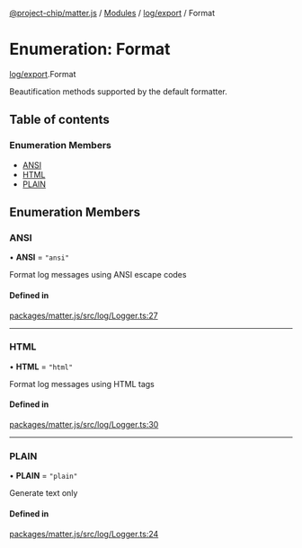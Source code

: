 [@project-chip/matter.js](../README.md) / [Modules](../modules.md) / [log/export](../modules/log_export.md) / Format

# Enumeration: Format

[log/export](../modules/log_export.md).Format

Beautification methods supported by the default formatter.

## Table of contents

### Enumeration Members

- [ANSI](log_export.Format.md#ansi)
- [HTML](log_export.Format.md#html)
- [PLAIN](log_export.Format.md#plain)

## Enumeration Members

### ANSI

• **ANSI** = ``"ansi"``

Format log messages using ANSI escape codes

#### Defined in

[packages/matter.js/src/log/Logger.ts:27](https://github.com/project-chip/matter.js/blob/be83914/packages/matter.js/src/log/Logger.ts#L27)

___

### HTML

• **HTML** = ``"html"``

Format log messages using HTML tags

#### Defined in

[packages/matter.js/src/log/Logger.ts:30](https://github.com/project-chip/matter.js/blob/be83914/packages/matter.js/src/log/Logger.ts#L30)

___

### PLAIN

• **PLAIN** = ``"plain"``

Generate text only

#### Defined in

[packages/matter.js/src/log/Logger.ts:24](https://github.com/project-chip/matter.js/blob/be83914/packages/matter.js/src/log/Logger.ts#L24)

